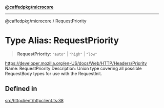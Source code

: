 [**@caffedpkg/microcore**](../README.md)

***

[@caffedpkg/microcore](../globals.md) / RequestPriority

# Type Alias: RequestPriority

> **RequestPriority**: `"auto"` \| `"high"` \| `"low"`

https://developer.mozilla.org/en-US/docs/Web/HTTP/Headers/Priority
Name: RequestPriority
Description: Union type covering all possible RequestBody types for use with the RequestInit.

## Defined in

[src/httpclient/httpclient.ts:38](https://github.com/caffed/microcore/blob/3444f5042af4893783a848f270124aa74f8db032/src/httpclient/httpclient.ts#L38)
